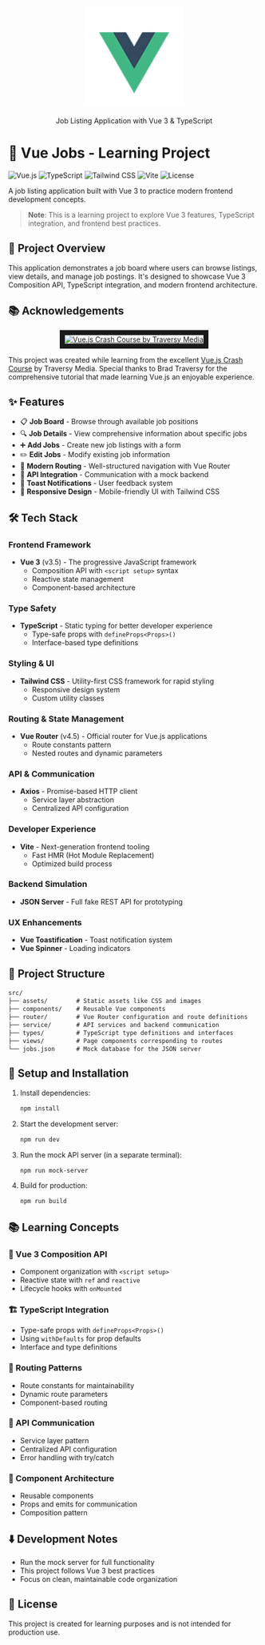 <p align="center">
  <img width="200px" src="src/assets/img/logo.png" alt="Vue Jobs Logo">
  <br>
  <br>
  Job Listing Application with Vue 3 & TypeScript
</p>

# 💼 Vue Jobs - Learning Project

![Vue.js](https://img.shields.io/badge/Vue.js-3.5-42b883.svg) ![TypeScript](https://img.shields.io/badge/TypeScript-5-blue.svg) ![Tailwind CSS](https://img.shields.io/badge/Tailwind-CSS-38bdf8.svg) ![Vite](https://img.shields.io/badge/Vite-6.2-646cff.svg) ![License](https://img.shields.io/badge/License-MIT-blue.svg)

A job listing application built with Vue 3 to practice modern frontend development concepts.

> **Note**: This is a learning project to explore Vue 3 features, TypeScript integration, and frontend best practices.

## 🎯 Project Overview

This application demonstrates a job board where users can browse listings, view details, and manage job postings. It's designed to showcase Vue 3 Composition API, TypeScript integration, and modern frontend architecture.

## 📚 Acknowledgements

<p align="center">
  <a href="https://www.youtube.com/watch?v=VeNfHj6MhgA" target="_blank">
    <img src="https://img.youtube.com/vi/VeNfHj6MhgA/0.jpg" alt="Vue.js Crash Course by Traversy Media" width="320" height="180" border="10" />
  </a>
</p>

This project was created while learning from the excellent [Vue.js Crash Course](https://www.youtube.com/watch?v=VeNfHj6MhgA) by Traversy Media. Special thanks to Brad Traversy for the comprehensive tutorial that made learning Vue.js an enjoyable experience.

## ✨ Features

- 📋 **Job Board** - Browse through available job positions
- 🔍 **Job Details** - View comprehensive information about specific jobs
- ➕ **Add Jobs** - Create new job listings with a form
- ✏️ **Edit Jobs** - Modify existing job information
- 🧭 **Modern Routing** - Well-structured navigation with Vue Router
- 🔌 **API Integration** - Communication with a mock backend
- 🍞 **Toast Notifications** - User feedback system
- 📱 **Responsive Design** - Mobile-friendly UI with Tailwind CSS

## 🛠️ Tech Stack

### Frontend Framework

- **Vue 3** (v3.5) - The progressive JavaScript framework
  - Composition API with `<script setup>` syntax
  - Reactive state management
  - Component-based architecture

### Type Safety

- **TypeScript** - Static typing for better developer experience
  - Type-safe props with `defineProps<Props>()`
  - Interface-based type definitions

### Styling & UI

- **Tailwind CSS** - Utility-first CSS framework for rapid styling
  - Responsive design system
  - Custom utility classes

### Routing & State Management

- **Vue Router** (v4.5) - Official router for Vue.js applications
  - Route constants pattern
  - Nested routes and dynamic parameters

### API & Communication

- **Axios** - Promise-based HTTP client
  - Service layer abstraction
  - Centralized API configuration

### Developer Experience

- **Vite** - Next-generation frontend tooling
  - Fast HMR (Hot Module Replacement)
  - Optimized build process

### Backend Simulation

- **JSON Server** - Full fake REST API for prototyping

### UX Enhancements

- **Vue Toastification** - Toast notification system
- **Vue Spinner** - Loading indicators

## 📂 Project Structure

```
src/
├── assets/        # Static assets like CSS and images
├── components/    # Reusable Vue components
├── router/        # Vue Router configuration and route definitions
├── service/       # API services and backend communication
├── types/         # TypeScript type definitions and interfaces
├── views/         # Page components corresponding to routes
└── jobs.json      # Mock database for the JSON server
```

## 🚀 Setup and Installation

1. Install dependencies:

   ```sh
   npm install
   ```

2. Start the development server:

   ```sh
   npm run dev
   ```

3. Run the mock API server (in a separate terminal):

   ```sh
   npm run mock-server
   ```

4. Build for production:
   ```sh
   npm run build
   ```

## 📚 Learning Concepts

### 🧩 Vue 3 Composition API

- Component organization with `<script setup>`
- Reactive state with `ref` and `reactive`
- Lifecycle hooks with `onMounted`

### 🏗️ TypeScript Integration

- Type-safe props with `defineProps<Props>()`
- Using `withDefaults` for prop defaults
- Interface and type definitions

### 🧭 Routing Patterns

- Route constants for maintainability
- Dynamic route parameters
- Component-based routing

### 🔄 API Communication

- Service layer pattern
- Centralized API configuration
- Error handling with try/catch

### 🧪 Component Architecture

- Reusable components
- Props and emits for communication
- Composition pattern

## ⬇️ Development Notes

- Run the mock server for full functionality
- This project follows Vue 3 best practices
- Focus on clean, maintainable code organization

## 📝 License

This project is created for learning purposes and is not intended for production use.
